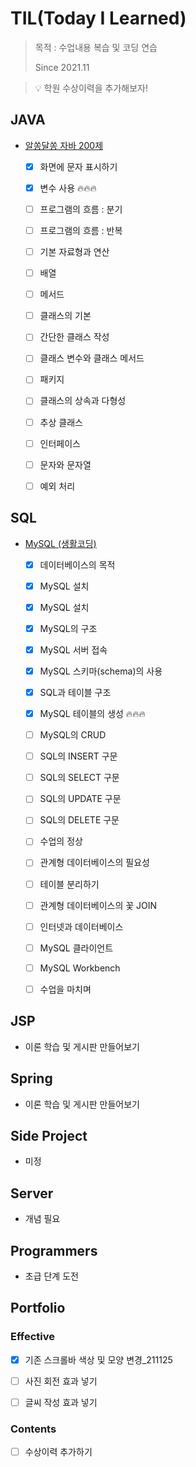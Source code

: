 # TIL(Today I Learned)

> 목적 : 수업내용 복습 및 코딩 연습
>
> Since 2021.11

> 💡 학원 수상이력을 추가해보자!

## JAVA

- [알쏭달쏭 자바 200제](https://github.com/kwonohsun12/TIL/blob/c2a4de1450b698066b5d9f60fc467cd67d27fffe/JAVA/%EC%95%8C%EC%8F%AD%EB%8B%AC%EC%8F%AD%20%EC%9E%90%EB%B0%94%20200%EC%A0%9C.md)
  - [x] 화면에 문자 표시하기
  - [x] 변수 사용 🔥🔥🔥
  - [ ] 프로그램의 흐름 : 분기
  - [ ] 프로그램의 흐름 : 반복
  - [ ] 기본 자료형과 연산
  - [ ] 배열
  - [ ] 메서드
  - [ ] 클래스의 기본
  - [ ] 간단한 클래스 작성
  - [ ] 클래스 변수와 클래스 메서드
  - [ ] 패키지
  - [ ] 클래스의 상속과 다형성
  - [ ] 추상 클래스
  - [ ] 인터페이스
  - [ ] 문자와 문자열
  - [ ] 예외 처리



## SQL

- [MySQL (생활코딩)](https://github.com/kwonohsun12/TIL/blob/95cba3cb6cb8faef949f18eaaaac5196f7331992/SQL/MySQL/%EC%83%9D%ED%99%9C%EC%BD%94%EB%94%A9.md)
  - [x] 데이터베이스의 목적
  - [x] MySQL 설치
  - [x] MySQL 설치
  - [x] MySQL의 구조
  - [x] MySQL 서버 접속
  - [x] MySQL 스키마(schema)의 사용
  - [x] SQL과 테이블 구조
  - [x] MySQL 테이블의 생성 🔥🔥🔥
  - [ ] MySQL의 CRUD
  - [ ] SQL의 INSERT 구문
  - [ ] SQL의 SELECT 구문
  - [ ] SQL의 UPDATE 구문
  - [ ] SQL의 DELETE 구문
  - [ ] 수업의 정상
  - [ ] 관계형 데이터베이스의 필요성
  - [ ] 테이블 분리하기
  - [ ] 관계형 데이터베이스의 꽃 JOIN
  - [ ] 인터넷과 데이터베이스
  - [ ] MySQL 클라이언트
  - [ ] MySQL Workbench
  - [ ] 수업을 마치며




## JSP

- 이론 학습 및 게시판 만들어보기



## Spring

- 이론 학습 및 게시판 만들어보기



## Side Project

- 미정



## Server

- 개념 필요



## Programmers

- 초급 단계 도전



## Portfolio

### Effective

- [x] 기존 스크롤바 색상 및 모양 변경_211125

- [ ] 사진 회전 효과 넣기

- [ ] 글씨 작성 효과 넣기

   

### Contents

- [ ] 수상이력 추가하기
